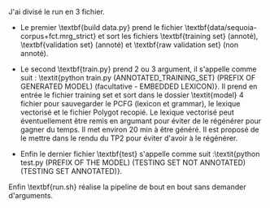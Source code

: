 J'ai divisé le run en 3 fichier. 

- Le premier \textbf{build data.py} prend le fichier \textbf{data/sequoia-corpus+fct.mrg\_strict} et sort les fichiers \textbf{training set} (annoté), \textbf{validation set} (annoté) et \textbf{raw validation set} (non annoté).

 - Le second \textbf{train.py} prend 2 ou 3 argument, il s'appelle comme suit : \textit{python train.py (ANNOTATED\_TRAINING\_SET) (PREFIX OF GENERATED MODEL) (facultative - EMBEDDED LEXICON)}. Il prend en entrée le fichier training set et sort dans le dossier \textit{model} 4 fichier pour sauvegarder le PCFG (lexicon et grammar), le lexique vectorisé et le fichier Polygot recopié. Le lexique vectorisé peut éventuellement être remis en argumant pour éviter de le régénérer pour gagner du temps. Il met environ 20 min à être généré. Il est proposé de le mettre dans le rendu du TP2 pour éviter d'avoir à le régénérer. 

- Enfin le dernier fichier \textbf{test} s'appelle comme suit :\textit{python test.py (PREFIX OF THE MODEL) (TESTING SET NOT ANNOTATED) (TESTING SET ANNOTATED)}. 
 
 Enfin \textbf{run.sh} réalise la pipeline de bout en bout sans demander d'arguments.